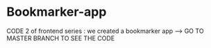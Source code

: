 # Bookmarker-app
CODE 2 of  frontend series : we created a bookmarker app 
--> GO TO MASTER BRANCH TO SEE THE CODE 
